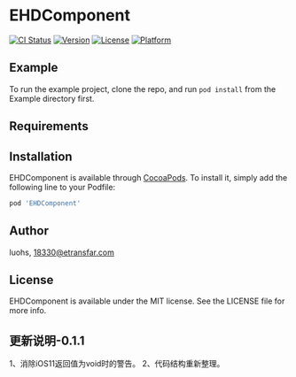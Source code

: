 # EHDComponent

[![CI Status](http://img.shields.io/travis/luohs/EHDComponent.svg?style=flat)](https://travis-ci.org/luohs/EHDComponent)
[![Version](https://img.shields.io/cocoapods/v/EHDComponent.svg?style=flat)](http://cocoapods.org/pods/EHDComponent)
[![License](https://img.shields.io/cocoapods/l/EHDComponent.svg?style=flat)](http://cocoapods.org/pods/EHDComponent)
[![Platform](https://img.shields.io/cocoapods/p/EHDComponent.svg?style=flat)](http://cocoapods.org/pods/EHDComponent)

## Example

To run the example project, clone the repo, and run `pod install` from the Example directory first.

## Requirements

## Installation

EHDComponent is available through [CocoaPods](http://cocoapods.org). To install
it, simply add the following line to your Podfile:

```ruby
pod 'EHDComponent'
```

## Author

luohs, 18330@etransfar.com

## License

EHDComponent is available under the MIT license. See the LICENSE file for more info.

## 更新说明-0.1.1
1、消除iOS11返回值为void时的警告。
2、代码结构重新整理。
